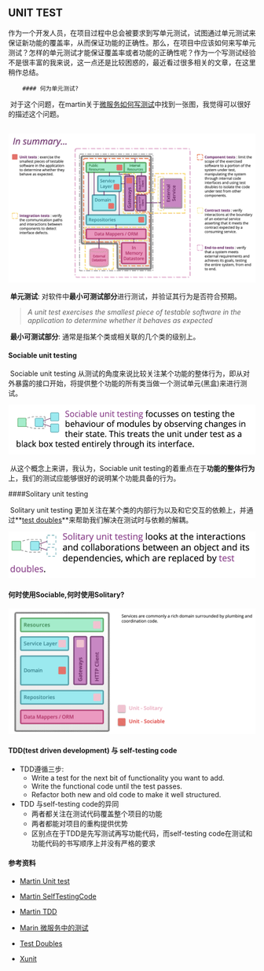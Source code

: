 ## UNIT TEST

​		作为一个开发人员，在项目过程中总会被要求到写单元测试，试图通过单元测试来保证新功能的覆盖率，从而保证功能的正确性。那么，在项目中应该如何来写单元测试？怎样的单元测试才能保证覆盖率或者功能的正确性呢？作为一个写测试经验不是很丰富的我来说，这一点还是比较困惑的，最近看过很多相关的文章，在这里稍作总结。

		#### 何为单元测试?

​		对于这个问题，在martin关于[微服务如何写测试](https://martinfowler.com/articles/microservice-testing/)中找到一张图，我觉得可以很好的描述这个问题。

​		![image-20191027113857730](images/image-20191027113857730.png)

​		**单元测试**: 对软件中**最小可测试部分**进行测试，并验证其行为是否符合预期。

> *A unit test exercises the smallest piece of testable software in the application to determine whether it behaves as expected*

​		**最小可测试部分**: 通常是指某个类或相关联的几个类的级别上。

#### Sociable unit testing

​		Sociable unit testing 从测试的角度来说比较关注某个功能的整体行为，即从对外暴露的接口开始，将提供整个功能的所有类当做一个测试单元(黑盒)来进行测试。

![image-20191117220812738](images/image-20191117220812738.png)

​		从这个概念上来讲，我认为，Sociable unit testing的着重点在于**功能的整体行为**上，我们的测试应能够很好的说明某个功能具备的行为。

####Solitary unit testing 

​		Solitary unit testing 更加关注在某个类的内部行为以及和它交互的依赖上，并通过**[test doubles](http://xunitpatterns.com/Test%20Double.html)**来帮助我们解决在测试时与依赖的解耦。

![image-20191117221713835](images/image-20191117221713835.png)

#### 何时使用Sociable,何时使用Solitary?

![image-20191117221842702](images/image-20191117221842702.png)

#### TDD(test driven development) 与 self-testing code

- TDD遵循三步:
  - Write a test for the next bit of functionality you want to add.
  - Write the functional code until the test passes.
  - Refactor both new and old code to make it well structured.
- TDD 与self-testing code的异同
  - 两者都关注在测试代码覆盖整个项目的功能
  - 两者都能对项目的重构提供优势
  - 区别点在于TDD是先写测试再写功能代码，而self-testing code在测试和功能代码的书写顺序上并没有严格的要求







#### 参考资料

- [Martin Unit test](https://martinfowler.com/bliki/UnitTest.html)
- [Martin SelfTestingCode](https://martinfowler.com/bliki/SelfTestingCode.html)
- [Martin TDD](https://martinfowler.com/bliki/TestDrivenDevelopment.html)
- [Marin 微服务中的测试](https://martinfowler.com/articles/microservice-testing)

- [Test Doubles](http://xunitpatterns.com/Test%20Double.html)
- [Xunit](https://martinfowler.com/bliki/Xunit.html)